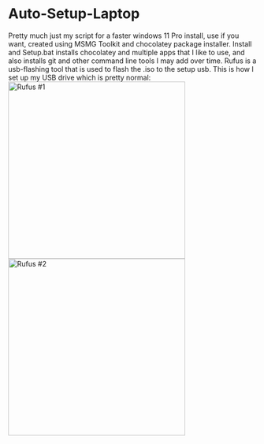 # Auto-Setup-Laptop
Pretty much just my script for a faster windows 11 Pro install, use if you want, created using MSMG Toolkit and chocolatey package installer.
Install and Setup.bat installs chocolatey and multiple apps that I like to use,  and also installs git and other command line tools I may add over time.
Rufus is a usb-flashing tool that is used to flash the .iso to the setup usb. This is how I set up my USB drive which is pretty normal:
<img width="359" alt="Rufus #1" src="https://user-images.githubusercontent.com/106939571/208372155-c7b2078c-7611-432c-abe5-3b13353ca02c.png">
<img width="359" alt="Rufus #2" src="https://user-images.githubusercontent.com/106939571/208372153-6a4cadab-cc1a-45b9-a25a-78d89d5506a3.png">
